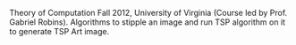 Theory of Computation Fall 2012, University of Virginia (Course led by Prof. Gabriel Robins).
Algorithms to stipple an image and run TSP algorithm on it to generate TSP Art image.